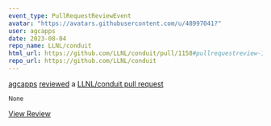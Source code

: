 ```yaml
---
event_type: PullRequestReviewEvent
avatar: "https://avatars.githubusercontent.com/u/48997041?"
user: agcapps
date: 2023-08-04
repo_name: LLNL/conduit
html_url: https://github.com/LLNL/conduit/pull/1158#pullrequestreview-1563672801
repo_url: https://github.com/LLNL/conduit
---
```


<a href='https://github.com/agcapps' target='_blank'>agcapps</a> <a href='https://github.com/LLNL/conduit/pull/1158#pullrequestreview-1563672801' target='_blank'>reviewed</a> a <a href='https://github.com/LLNL/conduit/pull/1158' target='_blank'>LLNL/conduit pull request</a>

<small>None</small>

<a href='https://github.com/LLNL/conduit/pull/1158#pullrequestreview-1563672801' target='_blank'>View Review</a>